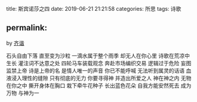 title: 斯宾诺莎之四
date: 2019-06-21 21:21:58
categories: 所思
tags: 诗歌

permalink:
---
by [齐谐](http://caute.net/about/)

石头自由下落
直至变为沙粒
一滴水属于整个雨季
却无人在你心里
诗歌在荒凉中生长
灌注词不达意之处
四轮马车装载观念
奔赴市场编织交易
逻辑过于危险
妄图监禁上帝
诗是上帝的名
是情人唯一的声音
你已不能呼喊
无法听到属灵的话语
血液浸入理性的缝隙
只有彻底的无力
你要寻得神
并造出所爱之人
神在神之内
无物在你之中
撕开身体在胸口
栽下牵牛花种子
长出蓝色花朵
自我方能安然死去
成为万物
与神为一